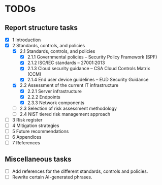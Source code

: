 # TODOs

## Report structure tasks

- [x] 1 Introduction
- [x] 2 Standards, controls, and policies
  - [x] 2.1 Standards, controls, and policies
    - [x] 2.1.1 Governmental policies – Security Policy Framework (SPF)
    - [x] 2.1.2 ISO/IEC standards – 27001:2013
    - [x] 2.1.3 Cloud security guidance – CSA Cloud Controls Matrix (CCM)
    - [x] 2.1.4 End user device guidelines – EUD Security Guidance
  - [x] 2.2 Assessment of the current IT infrastructure
    - [x] 2.2.1 Server infrastructure
    - [x] 2.2.2 Endpoints
    - [x] 2.3.3 Network components
  - [ ] 2.3 Selection of risk assessment methodology
  - [ ] 2.4 NIST tiered risk management approach
- [ ] 3 Risk register
- [ ] 4 Mitigation strategies
- [ ] 5 Future recommendations
- [ ] 6 Appendices
- [ ] 7 References

## Miscellaneous tasks

- [ ] Add references for the different standards, controls and policies.
- [ ] Rewrite certain AI-generated phrases.
